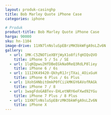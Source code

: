 ```yaml
---
layout: produk-casinghp
title: Bob Marley Quote iPhone Case
categories: iphone

# Produk
product-title: Bob Marley Quote iPhone Case
harga: 90000
sku: hn-1104
image-drive: 11XN7lnNsluSpEBrzMH3bkWFgA9sLZv6N
gallery:
  - url: 1MK-C5ZNOTieXBYjWyX1o8fifqHIQsQVO
    title: iPhone 5 / 5s / SE
  - url: 1lqKQpwu2HfDBeEGkNa0ReQ3RdLP8liey
    title: iPhone 6 / 6s
  - url: 1112XK49420-QkhyR1JrjTXai_4OixGuH
    title: iPhone 6 Plus / 6s Plus
  - url: 1XohSHNbitOmkP0fCiikMKGY6AVofRAGk
    title: iPhone 7 / 8
  - url: 1wagFdoGABTev-EHLetNRY6eFXwd92YGu
    title: iPhone 7 Plus / 8 Plus
  - url: 11XN7lnNsluSpEBrzMH3bkWFgA9sLZv6N
    title: iPhone X
---
```

